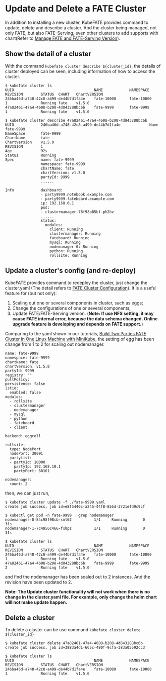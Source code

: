 # Update and Delete a FATE Cluster
In addition to installing a new cluster, KubeFATE provides command to update, delete and describe a cluster. And the cluster being managed, not only FATE, but also FATE-Serving, even other clusters to add supports with chart(Refer to [Manage FATE and FATE-Serving Version](./Manage_FATE_and_FATE-Serving_Version.md)).

## Show the detail of a cluster
With the command `kubefate cluster describe ${cluster_id}`, the details of cluster deployed can be seen, including information of how to access the cluster.

```
$ kubefate cluster ls
UUID                                    NAME            NAMESPACE       REVISION        STATUS  CHART   ChartVERSION
246ba46d-a748-42c8-a499-de44b7d1fa4e    fate-10000      fate-10000      1               Running fate    v1.5.0
47a82461-47a4-4608-b208-4d843288bc6b    fate-9999       fate-9999       1               Running fate    v1.5.0

$ kubefate cluster describe 47a82461-47a4-4608-b208-4d843288bc6b
UUID            246ba46d-a748-42c8-a499-de44b7d1fa4e             Name            fate-9999
NameSpace       fate-9999
ChartName       fate
ChartVersion    v1.5.0
REVISION        1
Age             92s
Status          Running
Spec            name: fate-9999
                namespace: fate-9999
                chartName: fate
                chartVersion: v1.5.0
                partyId: 9999
                ......
                
Info            dashboard:
                - party9999.notebook.example.com
                - party9999.fateboard.example.com
                ip: 192.168.0.1
                pod:
                - clustermanager-78f98b85bf-ph2hv
                ......
                status:
                  modules:
                    client: Running
                    clustermanager: Running
                    fateboard: Running
                    mysql: Running
                    nodemanager-0: Running
                    python: Running
                    rollsite: Running
```

## Update a cluster's config (and re-deploy)
KubeFATE provides command to redeploy the cluster, just change the cluster.yaml (The detail refers to [FATE Cluster Configuration](./configurations/FATE_cluster_configuration.md)). It is a useful feature for (but not only): 
1. Scaling out one or several components in cluster, such as eggs;
2. Change the configurations of one or several components;
3. Update FATE/FATE-Serving version. (**Note: If use NFS setting, it may cause FATE internal error, because the data schema changed. Online upgrade feature is developing and depends on FATE support.**)

Comparing to the yaml shown in our tutorials, [Build Two Parties FATE Cluster in One Linux Machine with MiniKube](./tutorials/Build_Two_Parties_FATE_Cluster_in_One_Linux_Machine_with_MiniKube.md), the setting of egg has been change from 1 to 2 for scaling out nodemanager.
```
name: fate-9999
namespace: fate-9999
chartName: fate
chartVersion: v1.5.0
partyId: 9999
registry: ""
pullPolicy: 
persistence: false
istio:
  enabled: false
modules:
  - rollsite
  - clustermanager
  - nodemanager
  - mysql
  - python
  - fateboard
  - client

backend: eggroll

rollsite: 
  type: NodePort
  nodePort: 30091
  partyList:
  - partyId: 10000
    partyIp: 192.168.10.1
    partyPort: 30101

nodemanager:
  count: 2
```

then, we can just run,
```
$ kubefate cluster update -f ./fate-9999.yaml
create job success, job id=e8f5440c-a245-44f8-856d-3721efd9c9cf

$ kubectl get pod -n fate-9999 | grep nodemanager
nodemanager-0-84c98f98cb-smt62          1/1     Running       0          31s
nodemanager-1-7c4956c466-fxhpz          1/1     Running       0          31s

$ kubefate cluster ls
UUID                                    NAME            NAMESPACE       REVISION        STATUS  CHART   ChartVERSION
246ba46d-a748-42c8-a499-de44b7d1fa4e    fate-10000      fate-10000      1               Running fate    v1.5.0
47a82461-47a4-4608-b208-4d843288bc6b    fate-9999       fate-9999       2               Running fate    v1.5.0
```

and find the nodemanager has been scaled out to 2 instances. And the revision have been updated to 2. 

**Note: The Update cluster functionality will not work when there is no change in the cluster.yaml file. For example, only change the helm chart will not make update happen.**

## Delete a cluster
To delete a cluster can be use command `kubefate cluster delete ${cluster_id}`
```
$ kubefate cluster delete 47a82461-47a4-4608-b208-4d843288bc6b
create job success, job id=3883a4d1-665c-480f-9cfa-383a05592cc3

$ kubefate cluster ls
UUID                                    NAME            NAMESPACE       REVISION        STATUS  CHART   ChartVERSION
246ba46d-a748-42c8-a499-de44b7d1fa4e    fate-10000      fate-10000      1               Running fate    v1.5.0
```